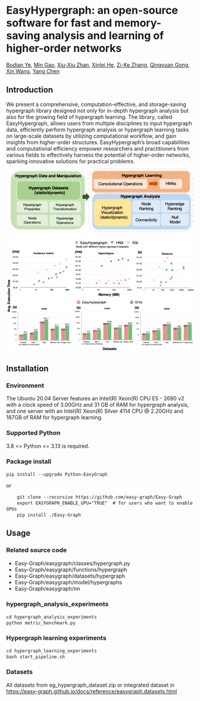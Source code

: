 # EasyHypergraph: an open-source software for fast and memory-saving analysis and learning of higher-order networks

[Bodian Ye](https://bdye.mysxl.cn/), [Min Gao](https://mgao97.github.io/), [Xiu-Xiu Zhan](https://scholar.google.com/citations?user=N6n_MhEAAAAJ&hl=zh-CN&oi=sra), [Xinlei He](https://xinleihe.github.io/), [Zi-Ke Zhang](https://scholar.google.com/citations?user=jtQ2xZMAAAAJ&hl=zh-CN&oi=ao), [Qingyuan Gong](https://gongqingyuan.wordpress.com/), [Xin Wang](https://scholar.google.com/citations?hl=zh-CN&user=qvpWjSsAAAAJ&view_op=list_works&sortby=pubdate), [Yang Chen](https://chenyang03.wordpress.com/)

## Introduction
We present a comprehensive, computation-effective, and storage-saving hypergraph library designed not only for in-depth hypergraph analysis but also for the growing field of hypergraph learning. The library, called EasyHypergraph, allows users from multiple disciplines to input hypergraph data, efficiently perform hypergraph
analysis or hypergraph learning tasks on large-scale datasets by utilizing computational workflow, and gain insights from higher-order structures. EasyHypergraph’s broad capabilities and computational efficiency empower researchers and practitioners from various fields to effectively harness the potential of higher-order networks,
sparking innovative solutions for practical problems.
![示例图片](function_dynamic_documentation.png)
 

## Installation

### Environment
The Ubuntu 20.04 Server features an Intel(R) Xeon(R) CPU E5 - 2690 v2 with a clock speed of 3.00GHz and 31 GB of RAM for hypergraph analysis, 
and one server with an Intel(R) Xeon(R) Silver 4114 CPU @ 2.20GHz and 187GB of RAM for hypergraph learning.  

### Supported Python
3.8 <= Python <= 3.13 is required.

### Package install
```
pip install --upgrade Python-EasyGraph
```
or
```
    git clone --recursive https://github.com/easy-graph/Easy-Graph
    export EASYGRAPH_ENABLE_GPU="TRUE"  # for users who want to enable GPUs
    pip install ./Easy-Graph
```

## Usage

### Related source code

- Easy-Graph/easygraph/classes/hypergraph.py
- Easy-Graph/easygraph/functions/hypergraph
- Easy-Graph/easygraph/datasets/hypergraph
- Easy-Graph/easygraph/model/hypergraphs
- Easy-Graph/easygraph/nn

### hypergraph_analysis_experiments

```
cd hypergraph_analysis_experiments
python metric_benchmark.py
```


### Hypergraph learning experiments

```
cd hypergraph_learning_experiments
bash start_pipeline.sh
```


### Datasets
All datasets from eg_hypergraph_dataset.zip or integrated dataset in https://easy-graph.github.io/docs/reference/easygraph.datasets.html

